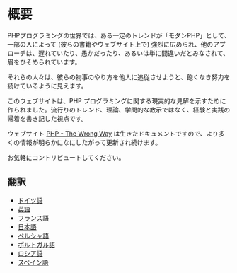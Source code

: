 # 概要 #

PHPプログラミングの世界では、ある一定のトレンドが「モダンPHP」として、一部の人によって (彼らの書籍やウェブサイト上で) 強烈に広められ、他のアプローチは、遅れていたり、愚かだったり、あるいは単に間違いだとみなされて、眉をひそめられています。

それらの人々は、彼らの物事のやり方を他人に追従させようと、飽くなき努力を続けているように見えます。

このウェブサイトは、PHP プログラミングに関する現実的な見解を示すために作られました。流行りのトレンド、理論、学問的な教示ではなく、経験と実践の帰着を書き記した視点です。

ウェブサイト [PHP - The Wrong Way](http://www.phpthewrongway.com/) は生きたドキュメントですので、より多くの情報が明らかになにしたがって更新され続けます。

お気軽にコントリビュートしてください。

## 翻訳 ##

* [ドイツ語](http://www.phpthewrongway.com/da/)
* [英語](http://www.phpthewrongway.com/)
* [フランス語](http://www.phpthewrongway.com/fr/)
* [日本語](http://www.phpthewrongway.com/ja/)
* [ペルシャ語](http://www.phpthewrongway.com/fa/)
* [ポルトガル語](http://www.phpthewrongway.com/pt_br/)
* [ロシア語](http://www.phpthewrongway.com/ru/)
* [スペイン語](http://www.phpthewrongway.com/es/)
